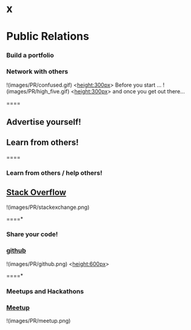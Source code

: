 x
====

# Public Relations
### Build a portfolio
### Network with others

!(images/PR/confused.gif)  <<height:300px>> Before you start ...
!(images/PR/high_five.gif) <<height:300px>> and once you get out there...

====

## Advertise yourself!

## Learn from others!


====

### Learn from others / help others!
## [Stack Overflow](http://stackoverflow.com/)
!(images/PR/stackexchange.png)

====*

### Share your code!
### [github](https://github.com/) 
!(images/PR/github.png) <<height:600px>>

====*

### Meetups and Hackathons
### [Meetup](http://www.meetup.com/)
!(images/PR/meetup.png)
